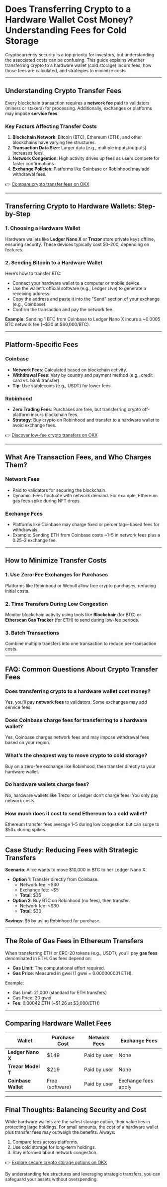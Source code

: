 # Does Transferring Crypto to a Hardware Wallet Cost Money? Understanding Fees for Cold Storage  

Cryptocurrency security is a top priority for investors, but understanding the associated costs can be confusing. This guide explains whether transferring crypto to a hardware wallet (cold storage) incurs fees, how those fees are calculated, and strategies to minimize costs.  

---

## Understanding Crypto Transfer Fees  

Every blockchain transaction requires a **network fee** paid to validators (miners or stakers) for processing. Additionally, exchanges or platforms may impose **service fees**.  

### Key Factors Affecting Transfer Costs  
1. **Blockchain Network**: Bitcoin (BTC), Ethereum (ETH), and other blockchains have varying fee structures.  
2. **Transaction Data Size**: Larger data (e.g., multiple inputs/outputs) increases fees.  
3. **Network Congestion**: High activity drives up fees as users compete for faster confirmations.  
4. **Exchange Policies**: Platforms like Coinbase or Robinhood may add withdrawal fees.  

👉 [Compare crypto transfer fees on OKX](https://bit.ly/okx-bonus)  

---

## Transferring Crypto to Hardware Wallets: Step-by-Step  

### 1. **Choosing a Hardware Wallet**  
Hardware wallets like **Ledger Nano X** or **Trezor** store private keys offline, ensuring security. These devices typically cost $50–$200, depending on features.  

### 2. **Sending Bitcoin to a Hardware Wallet**  
Here’s how to transfer BTC:  
- Connect your hardware wallet to a computer or mobile device.  
- Use the wallet’s official software (e.g., Ledger Live) to generate a receiving address.  
- Copy the address and paste it into the "Send" section of your exchange (e.g., Coinbase).  
- Confirm the transaction and pay the network fee.  

**Example**: Sending 1 BTC from Coinbase to Ledger Nano X incurs a ~0.0005 BTC network fee (~$30 at $60,000/BTC).  

---

## Platform-Specific Fees  

### **Coinbase**  
- **Network Fees**: Calculated based on blockchain activity.  
- **Withdrawal Fees**: Vary by country and payment method (e.g., credit card vs. bank transfer).  
- **Tip**: Use stablecoins (e.g., USDT) for lower fees.  

### **Robinhood**  
- **Zero Trading Fees**: Purchases are free, but transferring crypto off-platform incurs blockchain fees.  
- **Strategy**: Buy crypto on Robinhood and transfer to a hardware wallet to avoid exchange fees.  

👉 [Discover low-fee crypto transfers on OKX](https://bit.ly/okx-bonus)  

---

## What Are Transaction Fees, and Who Charges Them?  

### **Network Fees**  
- Paid to validators for securing the blockchain.  
- Dynamic: Fees fluctuate with network demand. For example, Ethereum gas fees spike during NFT drops.  

### **Exchange Fees**  
- Platforms like Coinbase may charge fixed or percentage-based fees for withdrawals.  
- Example: Sending ETH from Coinbase costs ~$1–$5 in network fees plus a $0.25–$2 exchange fee.  

---

## How to Minimize Transfer Costs  

### 1. **Use Zero-Fee Exchanges for Purchases**  
Platforms like Robinhood or Webull allow free crypto purchases, reducing initial costs.  

### 2. **Time Transfers During Low Congestion**  
Monitor blockchain activity using tools like **Blockchair** (for BTC) or **Etherscan Gas Tracker** (for ETH) to send during low-fee periods.  

### 3. **Batch Transactions**  
Combine multiple transfers into one transaction to reduce per-transaction costs.  

---

## FAQ: Common Questions About Crypto Transfer Fees  

### **Does transferring crypto to a hardware wallet cost money?**  
Yes, you’ll pay **network fees** to validators. Some exchanges may add service fees.  

### **Does Coinbase charge fees for transferring to a hardware wallet?**  
Yes, Coinbase charges network fees and may impose withdrawal fees based on your region.  

### **What’s the cheapest way to move crypto to cold storage?**  
Buy on a zero-fee exchange like Robinhood, then transfer directly to your hardware wallet.  

### **Do hardware wallets charge fees?**  
No, hardware wallets like Trezor or Ledger don’t charge fees. You only pay network costs.  

### **How much does it cost to send Ethereum to a cold wallet?**  
Ethereum transfer fees average $1–$5 during low congestion but can surge to $50+ during spikes.  

---

## Case Study: Reducing Fees with Strategic Transfers  

**Scenario**: Alice wants to move $10,000 in BTC to her Ledger Nano X.  
- **Option 1**: Transfer directly from Coinbase.  
  - Network fee: ~$30  
  - Exchange fee: ~$5  
  - **Total**: $35  
- **Option 2**: Buy BTC on Robinhood (no fees), then transfer.  
  - Network fee: ~$30  
  - **Total**: $30  

**Savings**: $5 by using Robinhood for purchase.  

---

## The Role of Gas Fees in Ethereum Transfers  

When transferring ETH or ERC-20 tokens (e.g., USDT), you’ll pay **gas fees** denominated in ETH. Gas fees depend on:  
- **Gas Limit**: The computational effort required.  
- **Gas Price**: Measured in gwei (1 gwei = 0.000000001 ETH).  

Example:  
- Gas Limit: 21,000 (standard for ETH transfers)  
- Gas Price: 20 gwei  
- **Fee**: 0.00042 ETH (~$1.26 at $3,000/ETH)  

---

## Comparing Hardware Wallet Fees  

| Wallet        | Purchase Cost | Network Fees | Exchange Fees |  
|---------------|---------------|--------------|---------------|  
| **Ledger Nano X** | $149          | Paid by user | None          |  
| **Trezor Model T** | $219          | Paid by user | None          |  
| **Coinbase Wallet** | Free (software) | Paid by user | Exchange fees apply |  

---

## Final Thoughts: Balancing Security and Cost  

While hardware wallets are the safest storage option, their value lies in protecting large holdings. For small amounts, the cost of a hardware wallet plus transfer fees may outweigh the benefits. Always:  
1. Compare fees across platforms.  
2. Use cold storage for long-term holdings.  
3. Stay informed about network congestion.  

👉 [Explore secure crypto storage options on OKX](https://bit.ly/okx-bonus)  

By understanding fee structures and leveraging strategic transfers, you can safeguard your assets without overspending.